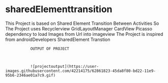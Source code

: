 # sharedElementtransition
This Project is based on Shared Element Transition Between Activities
So The Project uses Recyclerview
                    GridLayoutManager
                    CardView 
                    Picasso dependency to load Images from Url into imageview
                    The Project is inspired from androidDevelopers SharedElement Transtion
               
               
               
               
               
               
               
               
               OUTPUT OF PROJECT
               
               
               
               ![projectoutput](https://user-images.githubusercontent.com/42214175/62861823-45da8f80-bd22-11e9-95b6-2346ae01a7c9.gif)
                    
